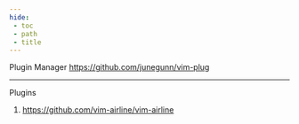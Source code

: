 ```yaml
---
hide:
 - toc
 - path
 - title
---
```


Plugin Manager https://github.com/junegunn/vim-plug

---

Plugins
1. https://github.com/vim-airline/vim-airline